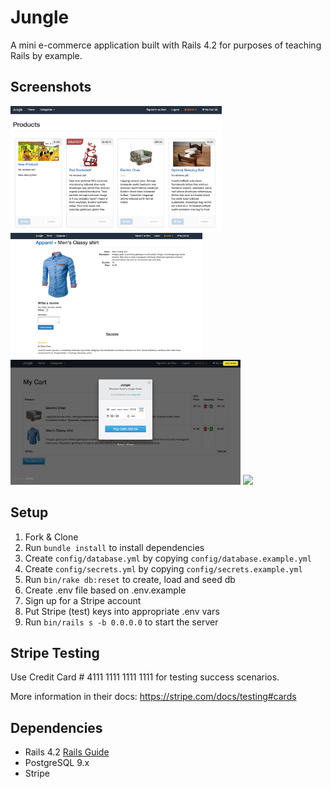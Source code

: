 # Jungle

A mini e-commerce application built with Rails 4.2 for purposes of teaching Rails by example.

## Screenshots
<img height="200" src="https://github.com/arnoldthchan/jungle-rails/blob/master/screenshots/ProductIndex.png?raw=true0">
<img height="200" src="https://github.com/arnoldthchan/jungle-rails/blob/master/screenshots/ProductReviews.png?raw=true0">
<img height="200" src="https://github.com/arnoldthchan/jungle-rails/blob/master/screenshots/StripeVerfication.png?raw=true">
<img height="200" src="https://github.com/arnoldthchan/jungle-rails/blob/master/screenshots/OrderDetails.png?raw=true0">

## Setup

1. Fork & Clone
2. Run `bundle install` to install dependencies
3. Create `config/database.yml` by copying `config/database.example.yml`
4. Create `config/secrets.yml` by copying `config/secrets.example.yml`
5. Run `bin/rake db:reset` to create, load and seed db
6. Create .env file based on .env.example
7. Sign up for a Stripe account
8. Put Stripe (test) keys into appropriate .env vars
9. Run `bin/rails s -b 0.0.0.0` to start the server

## Stripe Testing

Use Credit Card # 4111 1111 1111 1111 for testing success scenarios.

More information in their docs: <https://stripe.com/docs/testing#cards>

## Dependencies

* Rails 4.2 [Rails Guide](http://guides.rubyonrails.org/v4.2/)
* PostgreSQL 9.x
* Stripe
